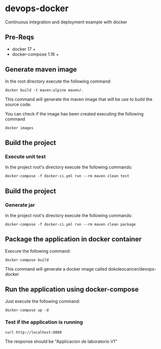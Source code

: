 # devops-docker
Continuous integration and deployment example with docker

## Pre-Reqs

- docker 17 +
- docker-compose 1.16 +

## Generate maven image

In the root directory execute the following command:
```
docker build -t maven:alpine maven/.
```
This command will generate the maven image that will be use to build the source code.

You can check if the image has been created executing the following command
```
docker images
```
## Build the project

### Execute unit test
In the project root's directory execute the following commands:
```
docker-compose -f docker-ci.yml run --rm maven clean test
```
## Build the project

### Generate jar
In the project root's directory execute the following commands:
```
docker-compose -f docker-ci.yml run --rm maven clean package
```

## Package the application in docker container

Execure the following command:
```
docker-compose build
```

This command will generate a docker image called dokoleocancer/devops-docker

## Run the application using docker-compose

Just execute the following command:
```
docker-compose up -d
```
### Test if the application is running
```
curl http://localhost:8080
```
The response should be "Applicacion de laboratorio V1"

